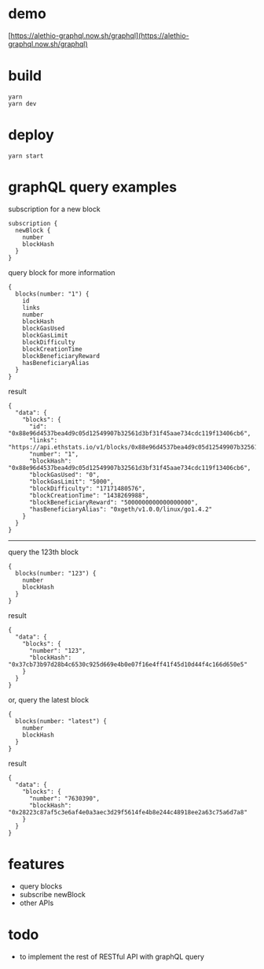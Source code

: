 # demo
[https://alethio-graphql.now.sh/graphql](https://alethio-graphql.now.sh/graphql)

# build
```
yarn
yarn dev
```
# deploy
```
yarn start
```
# graphQL query examples
subscription for a new block
```
subscription {
  newBlock {
    number
    blockHash
  }
}
```
query block for more information
```
{
  blocks(number: "1") {
    id
    links
    number
    blockHash
    blockGasUsed
    blockGasLimit
    blockDifficulty
    blockCreationTime
    blockBeneficiaryReward
    hasBeneficiaryAlias
  }
}
```
result
```
{
  "data": {
    "blocks": {
      "id": "0x88e96d4537bea4d9c05d12549907b32561d3bf31f45aae734cdc119f13406cb6",
      "links": "https://api.ethstats.io/v1/blocks/0x88e96d4537bea4d9c05d12549907b32561d3bf31f45aae734cdc119f13406cb6",
      "number": "1",
      "blockHash": "0x88e96d4537bea4d9c05d12549907b32561d3bf31f45aae734cdc119f13406cb6",
      "blockGasUsed": "0",
      "blockGasLimit": "5000",
      "blockDifficulty": "17171480576",
      "blockCreationTime": "1438269988",
      "blockBeneficiaryReward": "5000000000000000000",
      "hasBeneficiaryAlias": "0xgeth/v1.0.0/linux/go1.4.2"
    }
  }
}
```
--------------

query the 123th block
```
{
  blocks(number: "123") {
    number
    blockHash
  }
}
```
result
```
{
  "data": {
    "blocks": {
      "number": "123",
      "blockHash": "0x37cb73b97d28b4c6530c925d669e4b0e07f16e4ff41f45d10d44f4c166d650e5"
    }
  }
}
```
or, query the latest block
```
{
  blocks(number: "latest") {
    number
    blockHash
  }
}
```
result
```
{
  "data": {
    "blocks": {
      "number": "7630390",
      "blockHash": "0x28223c87af5c3e6af4e0a3aec3d29f5614fe4b8e244c48918ee2a63c75a6d7a8"
    }
  }
}
```
# features
* query blocks
* subscribe newBlock
* other APIs

# todo
* to implement the rest of RESTful API with graphQL query
